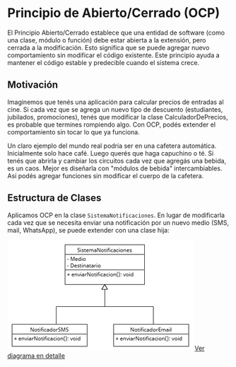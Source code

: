 # Principio de Abierto/Cerrado (OCP)

El Principio Abierto/Cerrado establece que una entidad de software (como una clase, módulo o función) debe estar abierta a la extensión, pero cerrada a la modificación. Esto significa que se puede agregar nuevo comportamiento sin modificar el código existente.
Este principio ayuda a mantener el código estable y predecible cuando el sistema crece.

## Motivación

Imaginemos que tenés una aplicación para calcular precios de entradas al cine. Si cada vez que se agrega un nuevo tipo de descuento (estudiantes, jubilados, promociones), tenés que modificar la clase CalculadorDePrecios, es probable que termines rompiendo algo.
Con OCP, podés extender el comportamiento sin tocar lo que ya funciona.

Un claro ejemplo del mundo real podría ser en una cafetera automática. Inicialmente solo hace café. 
Luego querés que haga capuchino o té. Si tenés que abrirla y cambiar los circuitos cada vez que agregás una bebida, es un caos. 
Mejor es diseñarla con "módulos de bebida" intercambiables. Así podés agregar funciones sin modificar el cuerpo de la cafetera.

## Estructura de Clases

Aplicamos OCP en la clase `SistemaNotificaciones`. 
En lugar de modificarla cada vez que se necesita enviar una notificación por un nuevo medio (SMS, mail, WhatsApp), 
se puede extender con una clase hija:

![Diagrama OCP](./imagenes/solid/OCP.png)
[Ver diagrama en detalle]()

